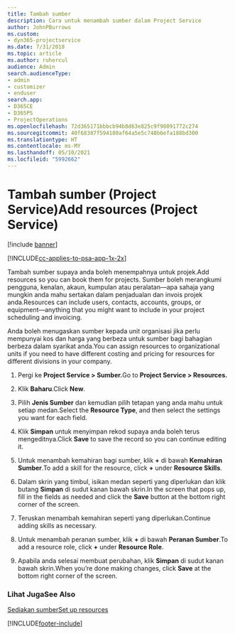 ```yaml
---
title: Tambah sumber
description: Cara untuk menambah sumber dalam Project Service
author: JohnPBurrows
ms.custom:
- dyn365-projectservice
ms.date: 7/31/2018
ms.topic: article
ms.author: ruhercul
audience: Admin
search.audienceType:
- admin
- customizer
- enduser
search.app:
- D365CE
- D365PS
- ProjectOperations
ms.openlocfilehash: 72d365171bbbcb94b8d63e825c9f98091772c274
ms.sourcegitcommit: 40f68387f594180af64a5e5c748b6efa188bd300
ms.translationtype: HT
ms.contentlocale: ms-MY
ms.lasthandoff: 05/10/2021
ms.locfileid: "5992662"
---
```

# <a name="add-resources-project-service"></a><span data-ttu-id="c08c5-103">Tambah sumber (Project Service)</span><span class="sxs-lookup"><span data-stu-id="c08c5-103">Add resources (Project Service)</span></span>

[!include [banner](../includes/psa-now-project-operations.md)]

[!INCLUDE[cc-applies-to-psa-app-1x-2x](../includes/cc-applies-to-psa-app-1x-2x.md)]

<span data-ttu-id="c08c5-104">Tambah sumber supaya anda boleh menempahnya untuk projek.</span><span class="sxs-lookup"><span data-stu-id="c08c5-104">Add resources so you can book them for projects.</span></span> <span data-ttu-id="c08c5-105">Sumber boleh merangkumi pengguna, kenalan, akaun, kumpulan atau peralatan—apa sahaja yang mungkin anda mahu sertakan dalam penjadualan dan invois projek anda.</span><span class="sxs-lookup"><span data-stu-id="c08c5-105">Resources can include users, contacts, accounts, groups, or equipment—anything that you might want to include in your project scheduling and invoicing.</span></span>  
  
<span data-ttu-id="c08c5-106">Anda boleh menugaskan sumber kepada unit organisasi jika perlu mempunyai kos dan harga yang berbeza untuk sumber bagi bahagian berbeza dalam syarikat anda.</span><span class="sxs-lookup"><span data-stu-id="c08c5-106">You can assign resources to organizational units if you need to have different costing and pricing for resources for different divisions in your company.</span></span>  
  
1.  <span data-ttu-id="c08c5-107">Pergi ke **Project Service > Sumber.**</span><span class="sxs-lookup"><span data-stu-id="c08c5-107">Go to **Project Service > Resources.**</span></span>  
  
2.  <span data-ttu-id="c08c5-108">Klik **Baharu**.</span><span class="sxs-lookup"><span data-stu-id="c08c5-108">Click **New**.</span></span>  
  
3.  <span data-ttu-id="c08c5-109">Pilih **Jenis Sumber** dan kemudian pilih tetapan yang anda mahu untuk setiap medan.</span><span class="sxs-lookup"><span data-stu-id="c08c5-109">Select the **Resource Type**, and then select the settings you want for each field.</span></span>  
  
4.  <span data-ttu-id="c08c5-110">Klik **Simpan** untuk menyimpan rekod supaya anda boleh terus mengeditnya.</span><span class="sxs-lookup"><span data-stu-id="c08c5-110">Click **Save** to save the record so you can continue editing it.</span></span>  
  
5.  <span data-ttu-id="c08c5-111">Untuk menambah kemahiran bagi sumber, klik **+** di bawah **Kemahiran Sumber**.</span><span class="sxs-lookup"><span data-stu-id="c08c5-111">To add a skill for the resource, click **+** under **Resource Skills**.</span></span>  
  
6.  <span data-ttu-id="c08c5-112">Dalam skrin yang timbul, isikan medan seperti yang diperlukan dan klik butang **Simpan** di sudut kanan bawah skrin.</span><span class="sxs-lookup"><span data-stu-id="c08c5-112">In the screen that pops up, fill in the fields as needed and click the **Save** button at the bottom right corner of the screen.</span></span>  
  
7.  <span data-ttu-id="c08c5-113">Teruskan menambah kemahiran seperti yang diperlukan.</span><span class="sxs-lookup"><span data-stu-id="c08c5-113">Continue adding skills as necessary.</span></span>  
  
8.  <span data-ttu-id="c08c5-114">Untuk menambah peranan sumber, klik **+** di bawah **Peranan Sumber**.</span><span class="sxs-lookup"><span data-stu-id="c08c5-114">To add a resource role, click **+** under **Resource Role**.</span></span>  
  
9. <span data-ttu-id="c08c5-115">Apabila anda selesai membuat perubahan, klik **Simpan** di sudut kanan bawah skrin.</span><span class="sxs-lookup"><span data-stu-id="c08c5-115">When you’re done making changes, click **Save** at the bottom right corner of the screen.</span></span>  
  
### <a name="see-also"></a><span data-ttu-id="c08c5-116">Lihat Juga</span><span class="sxs-lookup"><span data-stu-id="c08c5-116">See Also</span></span>  
 [<span data-ttu-id="c08c5-117">Sediakan sumber</span><span class="sxs-lookup"><span data-stu-id="c08c5-117">Set up resources</span></span>](../psa/set-up-resources.md)


[!INCLUDE[footer-include](../includes/footer-banner.md)]